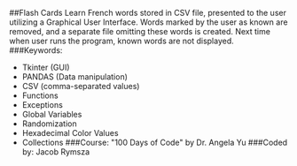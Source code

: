 ##Flash Cards
Learn French words stored in CSV file, presented to the user utilizing a Graphical User Interface. Words marked by the user as known are removed, and a separate file omitting these words is created. Next time when user runs the program, known words are not displayed.
###Keywords:
* Tkinter (GUI)
* PANDAS (Data manipulation)
* CSV (comma-separated values)
* Functions
* Exceptions
* Global Variables
* Randomization
* Hexadecimal Color Values
* Collections
###Course:
"100 Days of Code" by Dr. Angela Yu
###Coded by:
Jacob Rymsza